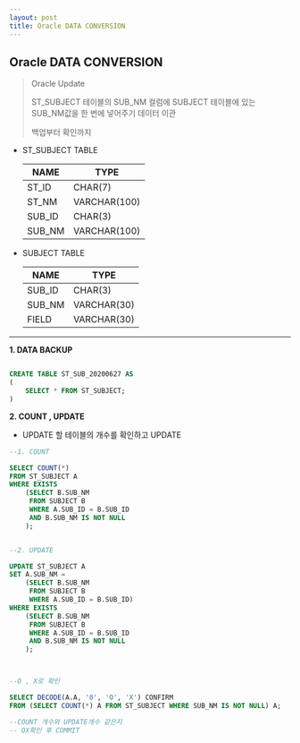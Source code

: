 ```yaml
---
layout: post
title: Oracle DATA CONVERSION 
---
```




## Oracle DATA CONVERSION ##



> Oracle Update 
>
> ST_SUBJECT 테이블의 SUB_NM 컬럼에 SUBJECT 테이블에 있는 SUB_NM값을 한 번에 넣어주기  데이터 이관
>
> 백업부터 확인까지



- ST_SUBJECT TABLE

  | NAME   | TYPE         |
  | ------ | ------------ |
  | ST_ID  | CHAR(7)      |
  | ST_NM  | VARCHAR(100) |
  | SUB_ID | CHAR(3)      |
  | SUB_NM | VARCHAR(100) |



- SUBJECT TABLE

  | NAME   | TYPE        |
  | ------ | ----------- |
  | SUB_ID | CHAR(3)     |
  | SUB_NM | VARCHAR(30) |
  | FIELD  | VARCHAR(30) |



------





**1. DATA BACKUP**


```sql

CREATE TABLE ST_SUB_20200627 AS
(
	SELECT * FROM ST_SUBJECT;
)
```



**2. COUNT , UPDATE**

 - UPDATE 할 테이블의 개수를 확인하고 UPDATE


```sql
--1. COUNT

SELECT COUNT(*)
FROM ST_SUBJECT A 
WHERE EXISTS
	(SELECT B.SUB_NM
     FROM SUBJECT B
     WHERE A.SUB_ID = B.SUB_ID
     AND B.SUB_NM IS NOT NULL
    );


--2. UPDATE

UPDATE ST_SUBJECT A
SET A.SUB_NM = 
	(SELECT B.SUB_NM
     FROM SUBJECT B
     WHERE A.SUB_ID = B.SUB_ID)
WHERE EXISTS
	(SELECT B.SUB_NM
     FROM SUBJECT B
     WHERE A.SUB_ID = B.SUB_ID
     AND B.SUB_NM IS NOT NULL
    );



--O , X로 확인

SELECT DECODE(A.A, '0', 'O', 'X') CONFIRM
FROM (SELECT COUNT(*) A FROM ST_SUBJECT WHERE SUB_NM IS NOT NULL) A;

--COUNT 개수와 UPDATE개수 같은지
-- OX확인 후 COMMIT

```


